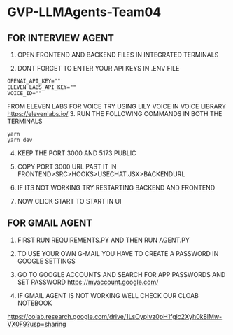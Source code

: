 # GVP-LLMAgents-Team04

## FOR INTERVIEW AGENT

1. OPEN FRONTEND AND BACKEND FILES IN INTEGRATED TERMINALS


2. DONT FORGET TO ENTER YOUR API KEYS IN .ENV FILE


```
OPENAI_API_KEY=""
ELEVEN_LABS_API_KEY=""
VOICE_ID=""
```
FROM ELEVEN LABS FOR VOICE TRY USING LILY VOICE IN VOICE LIBRARY
https://elevenlabs.io/
3. RUN THE FOLLOWING COMMANDS IN BOTH THE TERMINALS
```
yarn
yarn dev
```
4. KEEP THE PORT 3000 AND 5173 PUBLIC

5. COPY PORT 3000 URL PAST IT IN FRONTEND>SRC>HOOKS>USECHAT.JSX>BACKENDURL

6. IF ITS NOT WORKING TRY RESTARTING BACKEND AND FRONTEND

7. NOW CLICK START TO START IN UI

## FOR GMAIL AGENT 

1. FIRST RUN REQUIREMENTS.PY AND THEN RUN AGENT.PY
2. TO USE YOUR OWN G-MAIL YOU HAVE TO CREATE A PASSWORD IN GOOGLE SETTINGS
3. GO TO GOOGLE ACCOUNTS AND SEARCH FOR APP PASSWORDS AND SET PASSWORD
https://myaccount.google.com/

4. IF GMAIL AGENT IS NOT WORKING WELL CHECK OUR CLOAB NOTEBOOK

https://colab.research.google.com/drive/1LsOypIvz0pH1fgic2Xyh0k8lMw-VX0F9?usp=sharing

